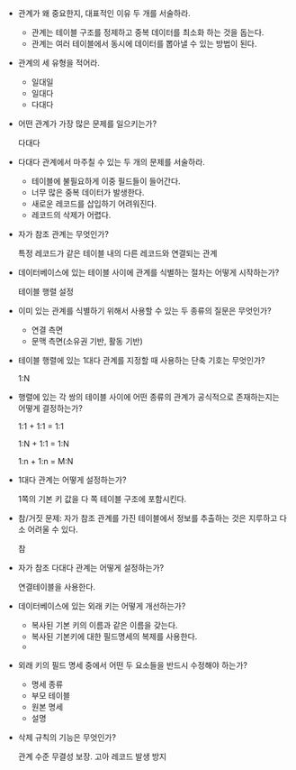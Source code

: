 - 관계가 왜 중요한지, 대표적인 이유 두 개를 서술하라.
    - 관계는 테이블 구조를 정제하고 중복 데이터를 최소화 하는 것을 돕는다.
    - 관계는 여러 테이블에서 동시에 데이터를 뽑아낼 수 있는 방법이 된다.
- 관계의 세 유형을 적어라.
    - 일대일
    - 일대다
    - 다대다
- 어떤 관계가 가장 많은 문제를 일으키는가?
    
    다대다
    
- 다대다 관계에서 마주칠 수 있는 두 개의 문제를 서술하라.
    - 테이블에 불필요하게 이중 필드들이 들어간다.
    - 너무 많은 중복 데이터가 발생한다.
    - 새로운 레코드를 삽입하기 어려워진다.
    - 레코드의 삭제가 어렵다.
- 자가 참조 관계는 무엇인가?
    
    특정 레코드가 같은 테이블 내의 다른 레코드와 연결되는 관계
    
- 데이터베이스에 있는 테이블 사이에 관계를 식별하는 절차는 어떻게 시작하는가?
    
    테이블 행렬 설정
    
- 이미 있는 관계를 식별하기 위해서 사용할 수 있는 두 종류의 질문은 무엇인가?
    - 연결 측면
    - 문맥 측면(소유권 기반, 활동 기반)
- 테이블 행렬에 있는 1대다 관계를 지정할 때 사용하는 단축 기호는 무엇인가?
    
    1:N
    
- 행렬에 있는 각 쌍의 테이블 사이에 어떤 종류의 관계가 공식적으로 존재하는지는 어떻게 결정하는가?
    
    1:1 + 1:1 = 1:1
    
    1:N + 1:1 = 1:N
    
    1:n + 1:n = M:N
    
- 1대다 관계는 어떻게 설정하는가?
    
    1쪽의 기본 키 값을 다 쪽 테이블 구조에 포함시킨다.
    
- 참/거짓 문제: 자가 참조 관계를 가진 테이블에서 정보를 추출하는 것은 지루하고 다소 어려울 수 있다.
    
    참
    
- 자가 참조 다대다 관계는 어떻게 설정하는가?
    
    연결테이블을 사용한다.
    
- 데이터베이스에 있는 외래 키는 어떻게 개선하는가?
    - 복사된 기본 키의 이름과 같은 이름을 갖는다.
    - 복사된 기본키에 대한 필드명세의 복제를 사용한다.
    - 
- 외래 키의 필드 명세 중에서 어떤 두 요소들을 반드시 수정해야 하는가?
    - 명세 종류
    - 부모 테이블
    - 원본 명세
    - 설명
- 삭제 규칙의 기능은 무엇인가?
    
    관계 수준 무결성 보장. 고아 레코드 발생 방지
